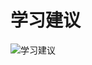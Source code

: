 # 学习建议

![学习建议](https://vkceyugu.cdn.bspapp.com/VKCEYUGU-62b18dba-ec2e-4095-a3cc-99e4faf04471/a275fc96-994d-435c-92b7-1f0a5dcccb06.png)